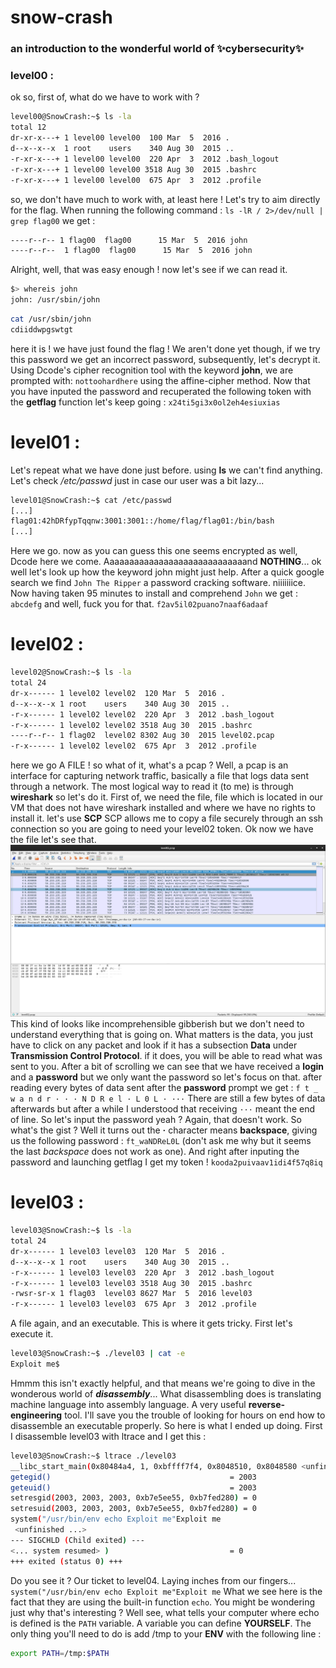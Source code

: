 # **snow-crash**
### an introduction to the wonderful world of ✨cybersecurity✨

### level00 :
ok so, first of, what do we have to work with ?

```sh
level00@SnowCrash:~$ ls -la
total 12
dr-xr-x---+ 1 level00 level00  100 Mar  5  2016 .
d--x--x--x  1 root    users    340 Aug 30  2015 ..
-r-xr-x---+ 1 level00 level00  220 Apr  3  2012 .bash_logout
-r-xr-x---+ 1 level00 level00 3518 Aug 30  2015 .bashrc
-r-xr-x---+ 1 level00 level00  675 Apr  3  2012 .profile
```
so, we don't have much to work with, at least here !
Let's try to aim directly for the flag.
When running the following command : `ls -lR / 2>/dev/null | grep flag00`
we get :
```sh
----r--r-- 1 flag00  flag00      15 Mar  5  2016 john
----r--r--  1 flag00  flag00      15 Mar  5  2016 john
```
Alright, well, that was easy enough ! now let's see if we can read it.
```sh
$> whereis john
john: /usr/sbin/john
```
```sh
cat /usr/sbin/john
cdiiddwpgswtgt
```
here it is ! we have just found the flag !
We aren't done yet though, if we try this password we get an incorrect password, subsequently, let's decrypt it.
Using Dcode's cipher recognition tool with the keyword **john**, we are prompted with:
`nottoohardhere`
using the affine-cipher method.
Now that you have inputed the password and recuperated the following token with the **getflag** function let's keep going :
`x24ti5gi3x0ol2eh4esiuxias`

# level01 :
Let's repeat what we have done just before.
using **ls** we can't find anything.
Let's check */etc/passwd* just in case our user was a bit lazy...
```sh
level01@SnowCrash:~$ cat /etc/passwd
[...]
flag01:42hDRfypTqqnw:3001:3001::/home/flag/flag01:/bin/bash
[...]
```
Here we go. now as you can guess this one seems encrypted as well, Dcode here we come.
Aaaaaaaaaaaaaaaaaaaaaaaaaaaaand **NOTHING**...
ok well let's look up how the keyword john might just help.
After a quick google search we find `John The Ripper` a password cracking software. niiiiiiice.
Now having taken 95 minutes to install and comprehend `John` we get :
`abcdefg`
and well, fuck you for that.
`f2av5il02puano7naaf6adaaf`

# level02 :
```sh
level02@SnowCrash:~$ ls -la
total 24
dr-x------ 1 level02 level02  120 Mar  5  2016 .
d--x--x--x 1 root    users    340 Aug 30  2015 ..
-r-x------ 1 level02 level02  220 Apr  3  2012 .bash_logout
-r-x------ 1 level02 level02 3518 Aug 30  2015 .bashrc
----r--r-- 1 flag02  level02 8302 Aug 30  2015 level02.pcap
-r-x------ 1 level02 level02  675 Apr  3  2012 .profile
```
here we go A FILE !
so what of it, what's a pcap ? Well, a pcap is an interface for capturing network traffic, basically a file that logs data sent through a network.
The most logical way to read it (to me) is through **wireshark** so let's do it.
First of, we need the file, file which is located in our VM that does not have wireshark installed and where we have no rights to install it.
let's use **SCP**
SCP allows me to copy a file securely through an ssh connection so you are going to need your level02 token.
Ok now we have the file let's see that.
![](./.img/wshk.png)
This kind of looks like incomprehensible gibberish but we don't need to understand everything that is going on.
What matters is the data, you just have to click on any packet and look if it has a subsection **Data** under **Transmission Control Protocol**.
if it does, you will be able to read what was sent to you.
After a bit of scrolling we can see that we have received a **login** and a **password** but we only want the password so let's focus on that.
after reading every bytes of data sent after the **password** prompt we get :
`f t _ w a n d r · · · N D R e l · L 0 L · ···`
There are still a few bytes of data afterwards but after a while I understood that receiving `···` meant the end of line.
So let's input the password yeah ?
Again, that doesn't work. So what's the gist ?
Well it turns out the **·** character means **backspace**, giving us the following password :
`ft_waNDReL0L`
(don't ask me why but it seems the last *backspace* does not work as one).
And right after inputing the password and launching getflag I get my token !
`kooda2puivaav1idi4f57q8iq`

# level03 :
```sh
level03@SnowCrash:~$ ls -la
total 24
dr-x------ 1 level03 level03  120 Mar  5  2016 .
d--x--x--x 1 root    users    340 Aug 30  2015 ..
-r-x------ 1 level03 level03  220 Apr  3  2012 .bash_logout
-r-x------ 1 level03 level03 3518 Aug 30  2015 .bashrc
-rwsr-sr-x 1 flag03  level03 8627 Mar  5  2016 level03
-r-x------ 1 level03 level03  675 Apr  3  2012 .profile
```
A file again, and an executable.
This is where it gets tricky.
First let's execute it.
```sh
level03@SnowCrash:~$ ./level03 | cat -e
Exploit me$
```
Hmmm this isn't exactly helpful, and that means we're going to dive in the wonderous world of ***disassembly***...
What disassembling does is translating machine language into assembly language. A very useful **reverse-engineering** tool.
I'll save you the trouble of looking for hours on end how to disassemble an executable properly. So here is what I ended up doing.
First I disassemble level03 with ltrace and I get this :
```sh
level03@SnowCrash:~$ ltrace ./level03 
__libc_start_main(0x80484a4, 1, 0xbffff7f4, 0x8048510, 0x8048580 <unfinished ...>
getegid()                                        = 2003
geteuid()                                        = 2003
setresgid(2003, 2003, 2003, 0xb7e5ee55, 0xb7fed280) = 0
setresuid(2003, 2003, 2003, 0xb7e5ee55, 0xb7fed280) = 0
system("/usr/bin/env echo Exploit me"Exploit me
 <unfinished ...>
--- SIGCHLD (Child exited) ---
<... system resumed> )                           = 0
+++ exited (status 0) +++
```
Do you see it ? Our ticket to level04. Laying inches from our fingers...
`system("/usr/bin/env echo Exploit me"Exploit me`
What we see here is the fact that they are using the built-in function `echo`.
You might be wondering just why that's interesting ? Well see, what tells your computer where echo is defined is the `PATH` variable. A variable you can define **YOURSELF**.
The only thing you'll need to do is add /tmp to your **ENV** with the following line :
```sh
export PATH=/tmp:$PATH
```